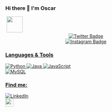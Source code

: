 ### Hi there 👋 I'm Oscar

<img href="https://giphy.com/gifs/13HgwGsXF0aiGY">

<a href="mailto:oscarhernandezsoler@gmail.com">
  <img src="https://github.com/blackcater/blackcater/raw/main/images/social-gmail.svg" height="50" style="max-width: 100%;">
</a>

<div id="badges" align="center">
  <a href="https://twitter.com/oscarhrndez_" target="_blank">
    <img src="https://img.shields.io/twitter/follow/oscarhrndez_" alt="Twitter Badge"/>
</div>

<div id="badges" align="center">
  <a href="https://instagram.com/oscarhrndez" target="_blank">
    <img src="https://img.shields.io/instagram/follow/oscarhrndez" alt="Instagram Badge"/>
</div>

<div>
  <h3>Languages & Tools</h3>
  <div>
    <img src="https://camo.githubusercontent.com/effb6da23d0679d475057703ed52c27cd46eccd595372b61df4e36dcbaea09dd/68747470733a2f2f696d672e736869656c64732e696f2f62616467652f507974686f6e2d79656c6c6f773f7374796c653d666f722d7468652d6261646765266c6f676f3d707974686f6e266c6f676f436f6c6f723d7768697465266c6162656c436f6c6f723d313031303130" alt="Python" data-canonical-src="https://img.shields.io/badge/Python-yellow?style=for-the-badge&amp;logo=python&amp;logoColor=white&amp;labelColor=101010" style="max-width: 100%;">
    <img src="https://camo.githubusercontent.com/e728584edb420ac8151ec765fc04936759e5d044b3628e072782f9867e1bb895/68747470733a2f2f696d672e736869656c64732e696f2f62616467652f4a6176612d3030373339363f7374796c653d666f722d7468652d6261646765266c6f676f3d6a617661266c6f676f436f6c6f723d7768697465266c6162656c436f6c6f723d313031303130" alt="Java" data-canonical-src="https://img.shields.io/badge/Java-007396?style=for-the-badge&amp;logo=java&amp;logoColor=white&amp;labelColor=101010" style="max-width: 100%;">
    <img src="https://camo.githubusercontent.com/4defbd057be7f9b9b72692e87060e4d9e912372695002a0159b9cac042da3677/68747470733a2f2f696d672e736869656c64732e696f2f62616467652f4a6176615363726970742d4637444631453f7374796c653d666f722d7468652d6261646765266c6f676f3d6a617661736372697074266c6f676f436f6c6f723d7768697465266c6162656c436f6c6f723d313031303130" alt="JavaScript" data-canonical-src="https://img.shields.io/badge/JavaScript-F7DF1E?style=for-the-badge&amp;logo=javascript&amp;logoColor=white&amp;labelColor=101010" style="max-width: 100%;">
    <br>
    <img src="https://camo.githubusercontent.com/bf911538def9c21003c9305c8f955ab69484ad2d3455c7c08118dc0d9745b779/68747470733a2f2f696d672e736869656c64732e696f2f62616467652f4d7953514c2d3434373941313f7374796c653d666f722d7468652d6261646765266c6f676f3d6d7973716c266c6f676f436f6c6f723d7768697465266c6162656c436f6c6f723d313031303130" alt="MySQL" data-canonical-src="https://img.shields.io/badge/MySQL-4479A1?style=for-the-badge&amp;logo=mysql&amp;logoColor=white&amp;labelColor=101010" style="max-width: 100%;">
  </div>
</div>

<div>
  <h3>Find me:</h3>
  <a href="https://www.linkedin.com/in/oscar-hernandez-soler/" rel="nofollow">
    <img src="https://camo.githubusercontent.com/db06348fe4c6f031158fabc0cb8dd16b6094c89117e94abba9297b3324f47f54/68747470733a2f2f696d672e736869656c64732e696f2f62616467652f4c696e6b6564496e2d42726169735f4d6f7572652d3030373742353f7374796c653d666f722d7468652d6261646765266c6f676f3d6c696e6b6564696e266c6f676f436f6c6f723d7768697465266c6162656c436f6c6f723d313031303130" alt="LinkedIn" data-  canonical-src="https://img.shields.io/badge/LinkedIn-Oscar_Hernandez-0077B5?style=for-the-badge&amp;logo=linkedin&amp;logoColor=white&amp;labelColor=101010" style="max-width: 100%;">
  </a>
</div>

<div>
  <a href="https://www.linkedin.com/in/oscar-hernandez-soler/">
    <img src="https://img.shields.io/badge/LinkedIn-Oscar%20Hdez-blue?style=flat-square&logo=LinkedIn&logoColor=white&labelColor=black" height="25px"> 
  </a>
</div>
  
<!--
**oscarhrndz/oscarhrndz** is a ✨ _special_ ✨ repository because its `README.md` (this file) appears on your GitHub profile.

Here are some ideas to get you started:

- 🔭 I’m currently working on ...
- 🌱 I’m currently learning ...
- 👯 I’m looking to collaborate on ...
- 🤔 I’m looking for help with ...
- 💬 Ask me about ...
- 📫 How to reach me: ...
- 😄 Pronouns: ...
- ⚡ Fun fact: ...
-->
